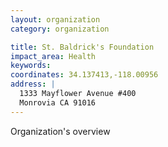 ```yaml
---
layout: organization
category: organization

title: St. Baldrick's Foundation
impact_area: Health
keywords: 
coordinates: 34.137413,-118.00956
address: |
  1333 Mayflower Avenue #400
  Monrovia CA 91016
---
```

Organization's overview
